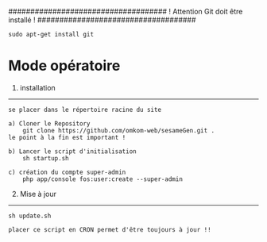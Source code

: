 ####################################
! Attention Git doit être installé !
####################################

    sudo apt-get install git
    

Mode opératoire
========================
1) installation
------------------------------------------
    se placer dans le répertoire racine du site
    
    a) Cloner le Repository
        git clone https://github.com/omkom-web/sesameGen.git .
    le point à la fin est important !
    
    b) Lancer le script d'initialisation
        sh startup.sh
        
    c) création du compte super-admin
        php app/console fos:user:create --super-admin
        
2) Mise à jour
------------------------------------------

    sh update.sh
    
    placer ce script en CRON permet d'être toujours à jour !!